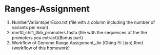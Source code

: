 # Ranges-Assignment

1. NumberVariantsperExon.txt 
	(file with a column including the number of variants per exon)
2. mm10_chr1_3kb_promoters.fasta 
	(file with the sequences of the the promoters you extract)(Bonus part)
3. Workflow of Genome Range Assignment_Jin (Ching-Yi Liao).Rmd
	(workflow of this homework)